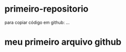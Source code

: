 # primeiro-repositorio

para copiar código em github:
...
<github>
  <h1>meu primeiro arquivo github</h1>
</github>  
